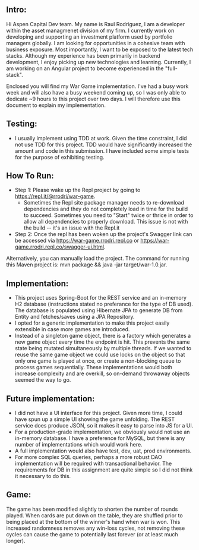 Intro:
--
Hi Aspen Capital Dev team. My name is Raul Rodriguez, I am a developer within the asset managmenet division of my firm.
I currently work on developing and supporting an investment platform used by portfolio managers globally. I am looking
for opportunities in a cohesive team with business exposure. Most importantly, I want to be exposed to the latest tech
stacks. Although my experience has been primarily in backend development, I enjoy picking up new technologies and learning.
Currently, I am working on an Angular project to become experienced in the "full-stack".

Enclosed you will find my War Game implementation. I've had a busy work week and will also have a busy weekend coming up,
so I was only able to dedicate ~9 hours to this project over two days. I will therefore use this document to explain my
implementation.


Testing:
--
- I usually implement using TDD at work. Given the time constraint, I did not use TDD for this project. TDD would have
significantly increased the amount and code in this submission. I have included some simple tests for the purpose of
exhibiting testing.
 
How To Run:
--
- Step 1: Please wake up the Repl project by going to https://repl.it/@rrodri/war-game.
    - Sometimes the Repl site package manager needs to re-download dependencies and they do not completely load in time for the build to succeed. Sometimes you need to "Start" twice or thrice in order to allow all dependencies to properly download. This issue is not with the build -- it's an issue with the Repl.it
- Step 2: Once the repl has been woken up the project's Swagger link can be accessed via https://war-game.rrodri.repl.co
or https://war-game.rrodri.repl.co/swagger-ui.html.

Alternatively, you can manually load the project. The command for running this Maven project is:
  mvn package && java -jar target/war-1.0.jar.

Implementation:
--
- This project uses Spring-Boot for the REST service and an in-memory H2 database (instructions stated no preferance for
the type of DB used). The database is populated using Hibernate JPA to generate DB from Entity and fetches/saves using a
JPA Repository.
- I opted for a generic implementation to make this project easily extensible in case more games are introduced.
- Instead of a singleton game object, there is a factory which generates a new game object every time the endpoint is hit.
This prevents the same state being mutated simultaneously by multiple threads. If we wanted to reuse the same game object
we could use locks on the object so that only one game is played at once, or create a non-blocking queue to process games
sequentially. These implementations would both increase complexity and are overkill, so on-demand throwaway objects seemed
the way to go.


Future implementation:
--
- I did not have a UI interface for this project. Given more time, I could have spun up a simple UI showing the game
unfolding. The REST service does produce JSON, so it makes it easy to parse into JS for a UI.
- For a production-grade implementation, we obviously would not use an in-memory database. I have a preference for MySQL,
but there is any number of implementations which would work here.
- A full implementation would also have test, dev, uat, prod environments.
- For more complex SQL queries, perhaps a more robust DAO implementation will be required with transactional behavior.
The requirements for DB in this assignment are quite simple so I did not think it necessary to do this.

Game:
--
The game has been modified slightly to shorten the number of rounds played. When cards are put down on the table, they are
shuffled prior to being placed at the bottom of the winner's hand when war is won. This increased randomness removes any
win-loss cycles, not removing these cycles can cause the game to potentially last forever (or at least much longer).

